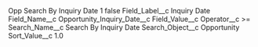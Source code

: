 <?xml version="1.0" encoding="UTF-8"?>
<CustomMetadata xmlns="http://soap.sforce.com/2006/04/metadata" xmlns:xsi="http://www.w3.org/2001/XMLSchema-instance" xmlns:xsd="http://www.w3.org/2001/XMLSchema">
    <label>Opp Search By Inquiry Date 1</label>
    <protected>false</protected>
    <values>
        <field>Field_Label__c</field>
        <value xsi:type="xsd:string">Inquiry Date</value>
    </values>
    <values>
        <field>Field_Name__c</field>
        <value xsi:type="xsd:string">Opportunity_Inquiry_Date__c</value>
    </values>
    <values>
        <field>Field_Value__c</field>
        <value xsi:nil="true"/>
    </values>
    <values>
        <field>Operator__c</field>
        <value xsi:type="xsd:string">&gt;=</value>
    </values>
    <values>
        <field>Search_Name__c</field>
        <value xsi:type="xsd:string">Search By Inquiry Date</value>
    </values>
    <values>
        <field>Search_Object__c</field>
        <value xsi:type="xsd:string">Opportunity</value>
    </values>
    <values>
        <field>Sort_Value__c</field>
        <value xsi:type="xsd:double">1.0</value>
    </values>
</CustomMetadata>
